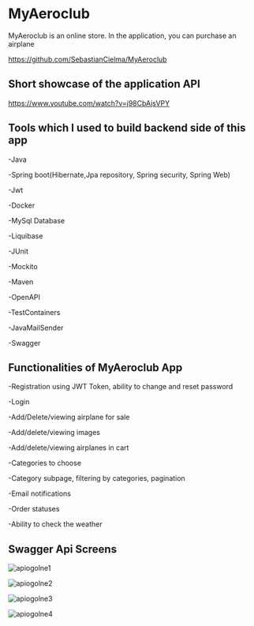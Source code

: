 
# MyAeroclub 

MyAeroclub is an online store. In the application, you can purchase an airplane

https://github.com/SebastianCielma/MyAeroclub


## Short showcase of the application API
https://www.youtube.com/watch?v=j98CbAjsVPY




## Tools which I used to build backend side of this app
-Java

-Spring boot(Hibernate,Jpa repository, Spring security, Spring Web)

-Jwt

-Docker 

-MySql Database

-Liquibase

-JUnit

-Mockito

-Maven

-OpenAPI

-TestContainers

-JavaMailSender

-Swagger

## Functionalities of MyAeroclub App
-Registration using JWT Token, ability to change and reset password

-Login

-Add/Delete/viewing airplane for sale

-Add/delete/viewing images

-Add/delete/viewing airplanes in cart

-Categories to choose 

-Category subpage, filtering by categories, pagination

-Email notifications

-Order statuses

-Ability to check the weather
## Swagger Api Screens

![apiogolne1](https://github.com/SebastianCielma/MyAeroclub/assets/125566458/f6206f58-0892-4a8a-8d81-3225237d4510)

![apiogolne2](https://github.com/SebastianCielma/MyAeroclub/assets/125566458/0729c413-106b-4573-8fc3-23ce12c39cc5)

![apiogolne3](https://github.com/SebastianCielma/MyAeroclub/assets/125566458/1811ecd7-18d7-40e3-88f2-8bd59e2004b2)

![apiogolne4](https://github.com/SebastianCielma/MyAeroclub/assets/125566458/c7d2a12c-7a51-493f-a5c9-cc0835ddbf77)

